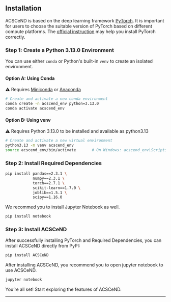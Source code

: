 ## Installation
ACSCeND is based on the deep learning framework [PyTorch](https://pytorch.org). It is important for users to choose the suitable version of PyTorch based on different compute platforms. The [official instruction](https://pytorch.org/get-started/locally/) may help you install PyTorch correctly.

### Step 1: Create a Python 3.13.0 Environment
You can use either `conda` or Python's built-in `venv` to create an isolated environment.

#### Option A: Using Conda
⚠️ Requires [Miniconda](https://docs.conda.io/en/latest/miniconda.html) or [Anaconda](https://www.anaconda.com/)
```bash
# Create and activate a new conda environment
conda create -n acscend_env python=3.13.0
conda activate acscend_env
```

#### Option B: Using venv
⚠️ Requires Python 3.13.0 to be installed and available as python3.13
```bash
# Create and activate a new virtual environment
python3.13 -m venv acscend_env
source acscend_env/bin/activate       # On Windows: acscend_env\Scripts\activate
```

### Step 2: Install Required Dependencies
```bash
pip install pandas==2.3.1 \
            numpy==2.3.1 \
            torch==2.7.1 \
            scikit-learn==1.7.0 \
            joblib==1.5.1 \
            scipy==1.16.0
```
We recommed you to install Jupyter Notebook as well.
```bash
pip install notebook
```

### Step 3: Install ACSCeND
After successfully installing PyTorch and Required Dependencies, you can install ACSCeND directly from PyPI:
```bash
pip install ACSCeND
```
After installing ACSCeND, you recommend you to open jupyter notebook to use ACSCeND.
```bash
jupyter notebook
```

You’re all set! Start exploring the features of ACSCeND.

---
